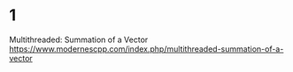 
# 1

Multithreaded: Summation of a Vector https://www.modernescpp.com/index.php/multithreaded-summation-of-a-vector
